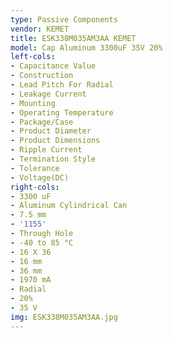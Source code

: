 ```yaml
---
type: Passive Components
vendor: KEMET
title: ESK338M035AM3AA KEMET
model: Cap Aluminum 3300uF 35V 20%
left-cols:
- Capacitance Value
- Construction
- Lead Pitch For Radial
- Leakage Current
- Mounting
- Operating Temperature
- Package/Case
- Product Diameter
- Product Dimensions
- Ripple Current
- Termination Style
- Tolerance
- Voltage(DC)
right-cols:
- 3300 uF
- Aluminum Cylindrical Can
- 7.5 mm
- '1155'
- Through Hole
- -40 to 85 °C
- 16 X 36
- 16 mm
- 36 mm
- 1970 mA
- Radial
- 20%
- 35 V
img: ESK338M035AM3AA.jpg
---
```

